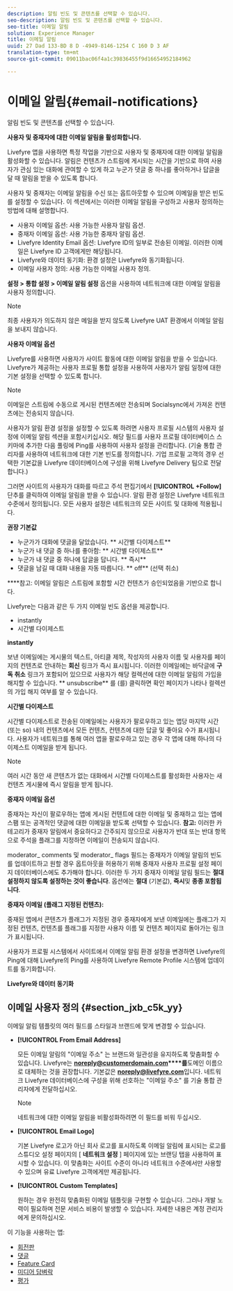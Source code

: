 ```yaml
---
description: 알림 빈도 및 콘텐츠를 선택할 수 있습니다.
seo-description: 알림 빈도 및 콘텐츠를 선택할 수 있습니다.
seo-title: 이메일 알림
solution: Experience Manager
title: 이메일 알림
uuid: 27 Dad 133-BD 8 D -4949-8146-1254 C 160 D 3 AF
translation-type: tm+mt
source-git-commit: 09011bac06f4a1c39836455f9d16654952184962

---
```



# 이메일 알림{#email-notifications}

알림 빈도 및 콘텐츠를 선택할 수 있습니다.

**사용자 및 중재자에 대한 이메일 알림을 활성화합니다.**

Livefyre 앱을 사용하면 특정 작업을 기반으로 사용자 및 중재자에 대한 이메일 알림을 활성화할 수 있습니다. 알림은 컨텐츠가 스트림에 게시되는 시간을 기반으로 하여 사용자가 관심 있는 대화에 관여할 수 있게 하고 누군가 댓글 중 하나를 좋아하거나 답글을 달 때 알림을 받을 수 있도록 합니다.

사용자 및 중재자는 이메일 알림을 수신 또는 옵트아웃할 수 있으며 이메일을 받은 빈도를 설정할 수 있습니다. 이 섹션에서는 이러한 이메일 알림을 구성하고 사용자 정의하는 방법에 대해 설명합니다.

* 사용자 이메일 옵션: 사용 가능한 사용자 알림 옵션.
* 중재자 이메일 옵션: 사용 가능한 중재자 알림 옵션.
* Livefyre Identity Email 옵션: Livefyre ID의 일부로 전송된 이메일. 이러한 이메일은 Livefyre ID 고객에게만 해당됩니다.
* Livefyre와 데이터 동기화: 환경 설정은 Livefyre와 동기화됩니다.
* 이메일 사용자 정의: 사용 가능한 이메일 사용자 정의.

**설정 > 통합 설정 > 이메일 알림 설정** 옵션을 사용하여 네트워크에 대한 이메일 알림을 사용자 정의합니다.

>[!NOTE]
>
>최종 사용자가 의도하지 않은 메일을 받지 않도록 Livefyre UAT 환경에서 이메일 알림을 보내지 않습니다.

**사용자 이메일 옵션**

Livefyre를 사용하면 사용자가 사이트 활동에 대한 이메일 알림을 받을 수 있습니다. Livefyre가 제공하는 사용자 프로필 통합 설정을 사용하여 사용자가 알림 일정에 대한 기본 설정을 선택할 수 있도록 합니다.

>[!NOTE]
>
>이메일은 스트림에 수동으로 게시된 컨텐츠에만 전송되며 Socialsync에서 가져온 컨텐츠에는 전송되지 않습니다.

사용자가 알림 환경 설정을 설정할 수 있도록 하려면 사용자 프로필 시스템의 사용자 설정에 이메일 알림 섹션을 포함시키십시오. 해당 필드를 사용자 프로필 데이터베이스 스키마에 추가한 다음 풀링에 Ping를 사용하여 사용자 설정을 관리합니다. (기술 통합 관리자를 사용하여 네트워크에 대한 기본 빈도를 정의합니다. 기업 프로필 고객의 경우 선택한 기본값을 Livefyre 데이터베이스에 구성을 위해 Livefyre Delivery 팀으로 전달합니다.)

그러면 사이트의 사용자가 대화를 따르고 주석 편집기에서 **[!UICONTROL +Follow]** 단추를 클릭하여 이메일 알림을 받을 수 있습니다. 알림 환경 설정은 Livefyre 네트워크 수준에서 정의됩니다. 모든 사용자 설정은 네트워크의 모든 사이트 및 대화에 적용됩니다.

**권장 기본값**

* 누군가가 대화에 댓글을 달았습니다. ** 시간별 다이제스트**
* 누군가 내 댓글 중 하나를 좋아함: ** 시간별 다이제스트**
* 누군가 내 댓글 중 하나에 답글을 답니다. ** 즉시**
* 댓글을 남길 때 대화 내용을 자동 따릅니다. ** off** (선택 취소)

****참고: 이메일 알림은 스트림에 포함할 시간 컨텐츠가 승인되었음을 기반으로 합니다.

Livefyre는 다음과 같은 두 가지 이메일 빈도 옵션을 제공합니다.

* instantly
* 시간별 다이제스트

**instantly**

보낸 이메일에는 게시물의 텍스트, 아티클 제목, 작성자의 사용자 이름 및 사용자를 페이지의 컨텐츠로 안내하는 **회신** 링크가 즉시 표시됩니다. 이러한 이메일에는 바닥글에 **구독 취소** 링크가 포함되어 있으므로 사용자가 해당 컬렉션에 대한 이메일 알림의 가입을 해지할 수 있습니다. ** unsubscribe** 를 (를) 클릭하면 확인 페이지가 나타나 컬렉션의 가입 해지 여부를 알 수 있습니다.

**시간별 다이제스트**

시간별 다이제스트로 전송된 이메일에는 사용자가 팔로우하고 있는 앱당 마지막 시간 (또는 so) 내의 컨텐츠에서 모든 컨텐츠, 컨텐츠에 대한 답글 및 좋아요 수가 표시됩니다. 사용자가 네트워크를 통해 여러 앱을 팔로우하고 있는 경우 각 앱에 대해 하나의 다이제스트 이메일을 받게 됩니다.

>[!NOTE]
>
>여러 시간 동안 새 콘텐츠가 없는 대화에서 시간별 다이제스트를 활성화한 사용자는 새 컨텐츠 게시물에 즉시 알림을 받게 됩니다.

**중재자 이메일 옵션**

중재자는 자신이 팔로우하는 앱에 게시된 컨텐트에 대한 이메일 및 중재하고 있는 앱에 스팸 또는 공격적인 댓글에 대한 이메일을 받도록 선택할 수 있습니다. **참고:** 이러한 카테고리가 중재자 알림에서 중요하다고 간주되지 않으므로 사용자가 반대 또는 반대 항목으로 주석을 플래그를 지정하면 이메일이 전송되지 않습니다.

moderator_ comments 및 moderator_ flags 필드는 중재자가 이메일 알림의 빈도를 업데이트하고 원할 경우 옵트아웃을 허용하기 위해 중재자 사용자 프로필 설정 페이지 데이터베이스에도 추가해야 합니다. 이러한 두 가지 중재자 이메일 알림 필드는 **절대 설정하지 않도록 설정하는 것이 좋습니다**. 옵션에는 **절대** (기본값), **즉시**및 **종종 포함됩니다**.

**중재자 이메일 (플래그 지정된 컨텐츠):**

중재된 앱에서 콘텐츠가 플래그가 지정된 경우 중재자에게 보낸 이메일에는 플래그가 지정된 컨텐츠, 컨텐츠를 플래그를 지정한 사용자 이름 및 컨텐츠 페이지로 돌아가는 링크가 표시됩니다.

사용자가 프로필 시스템에서 사이트에서 이메일 알림 환경 설정을 변경하면 Livefyre의 Ping에 대해 Livefyre의 Ping를 사용하여 Livefyre Remote Profile 시스템에 업데이트를 동기화합니다.

**Livefyre와 데이터 동기화**

## 이메일 사용자 정의 {#section_jxb_c5k_yy}

이메일 알림 템플릿의 여러 필드를 스타일과 브랜드에 맞게 변경할 수 있습니다.

* **[!UICONTROL From Email Address]**

   모든 이메일 알림의 "이메일 주소" 는 브랜드와 일관성을 유지하도록 맞춤화할 수 있습니다. Livefyre는 **noreply@customerdomain.com****를**도메인 이름으로 대체하는 것을 권장합니다. 기본값은 **noreply@livefyre.com**입니다. 네트워크 Livefyre 데이터베이스에 구성을 위해 선호하는 "이메일 주소" 를 기술 통합 관리자에게 전달하십시오.

   >[!NOTE]
   >
   >네트워크에 대한 이메일 알림을 비활성화하려면 이 필드를 비워 두십시오.

* **[!UICONTROL Email Logo]**

   기본 Livefyre 로고가 아닌 회사 로고를 표시하도록 이메일 알림에 표시되는 로고를 스튜디오 설정 페이지의 [ **네트워크 설정** ] 페이지에 있는 브랜딩 탭을 사용하여 표시할 수 있습니다. 이 맞춤화는 사이트 수준이 아니라 네트워크 수준에서만 사용할 수 있으며 유료 Livefyre 고객에게만 제공됩니다.

* **[!UICONTROL Custom Templates]**

   원하는 경우 완전히 맞춤화된 이메일 템플릿을 구현할 수 있습니다. 그러나 개발 노력이 필요하며 전문 서비스 비용이 발생할 수 있습니다. 자세한 내용은 계정 관리자에게 문의하십시오.



이 기능을 사용하는 앱:

* [회전판](/help/using/c-about-apps/c-carousel-app/c-carousel-app.md#c_carousel_app)
* [댓글](/help/using/c-about-apps/c-comments/c-comments.md)
* [Feature Card](/help/using/c-about-apps/c-feature-card-app/c-feature-card-app.md#c_feature_card_app)
* [미디어 담벼락](/help/using/c-about-apps/c-media-wall-app/c-media-wall-app.md#c_media_wall_app)
* [평가](/help/using/c-about-apps/c-reviews-app/c-reviews-app.md#c_reviews_app)

